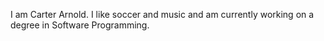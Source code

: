 I am Carter Arnold. I like soccer and music and am currently working on a degree in Software Programming.
<!--
- currently working on..
- fun facts
-->
